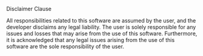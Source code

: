 Disclaimer Clause

All responsibilities related to this software are assumed by the user, and the developer disclaims any legal liability. 
The user is solely responsible for any issues and losses that may arise from the use of this software. 
Furthermore, it is acknowledged that any legal issues arising from the use of this software are the sole responsibility of the user.